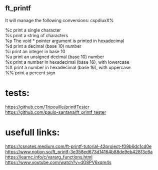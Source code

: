 ## ft_printf  
It will manage the following conversions: cspdiuxX%  
  
%c print a single character  
%s print a string of characters  
%p The void * pointer argument is printed in hexadecimal  
%d print a decimal (base 10) number  
%i print an integer in base 10  
%u print an unsigned decimal (base 10) number  
%x print a number in hexadecimal (base 16), with lowercase  
%X print a number in hexadecimal (base 16), with uppercase  
%% print a percent sign  

# tests:  
https://github.com/Tripouille/printfTester  
https://github.com/paulo-santana/ft_printf_tester  

# usefull links:
https://csnotes.medium.com/ft-printf-tutorial-42project-f09b6dc1cd0e  
https://www.notion.so/ft_printf-3e358ed673d14164b88de9eb428f3c6a  
https://learnc.info/c/vararg_functions.html  
https://www.youtube.com/watch?v=dG8PV6xqm4s  
